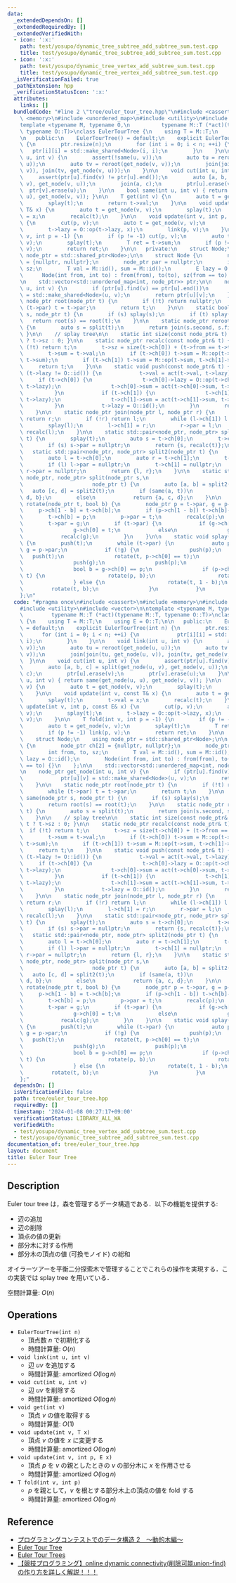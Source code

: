 ```yaml
---
data:
  _extendedDependsOn: []
  _extendedRequiredBy: []
  _extendedVerifiedWith:
  - icon: ':x:'
    path: test/yosupo/dynamic_tree_subtree_add_subtree_sum.test.cpp
    title: test/yosupo/dynamic_tree_subtree_add_subtree_sum.test.cpp
  - icon: ':x:'
    path: test/yosupo/dynamic_tree_vertex_add_subtree_sum.test.cpp
    title: test/yosupo/dynamic_tree_vertex_add_subtree_sum.test.cpp
  _isVerificationFailed: true
  _pathExtension: hpp
  _verificationStatusIcon: ':x:'
  attributes:
    links: []
  bundledCode: "#line 2 \"tree/euler_tour_tree.hpp\"\n#include <cassert>\n#include\
    \ <memory>\n#include <unordered_map>\n#include <utility>\n#include <vector>\n\n\
    template <typename M, typename O,\n          typename M::T (*act)(typename M::T,\
    \ typename O::T)>\nclass EulerTourTree {\n    using T = M::T;\n    using E = O::T;\n\
    \n   public:\n    EulerTourTree() = default;\n    explicit EulerTourTree(int n)\
    \ {\n        ptr.resize(n);\n        for (int i = 0; i < n; ++i) {\n         \
    \   ptr[i][i] = std::make_shared<Node>(i, i);\n        }\n    }\n\n    void link(int\
    \ u, int v) {\n        assert(!same(u, v));\n        auto tu = reroot(get_node(u,\
    \ u));\n        auto tv = reroot(get_node(v, v));\n        join(join(tu, get_node(u,\
    \ v)), join(tv, get_node(v, u)));\n    }\n\n    void cut(int u, int v) {\n   \
    \     assert(ptr[u].find(v) != ptr[u].end());\n        auto [a, b, c] = split(get_node(u,\
    \ v), get_node(v, u));\n        join(a, c);\n        ptr[u].erase(v);\n      \
    \  ptr[v].erase(u);\n    }\n\n    bool same(int u, int v) { return same(get_node(u,\
    \ u), get_node(v, v)); }\n\n    T get(int v) {\n        auto t = get_node(v, v);\n\
    \        splay(t);\n        return t->val;\n    }\n\n    void update(int v, const\
    \ T& x) {\n        auto t = get_node(v, v);\n        splay(t);\n        t->val\
    \ = x;\n        recalc(t);\n    }\n\n    void update(int v, int p, const E& x)\
    \ {\n        cut(p, v);\n        auto t = get_node(v, v);\n        splay(t);\n\
    \        t->lazy = O::op(t->lazy, x);\n        link(p, v);\n    }\n\n    T fold(int\
    \ v, int p = -1) {\n        if (p != -1) cut(p, v);\n        auto t = get_node(v,\
    \ v);\n        splay(t);\n        T ret = t->sum;\n        if (p != -1) link(p,\
    \ v);\n        return ret;\n    }\n\n   private:\n    struct Node;\n    using\
    \ node_ptr = std::shared_ptr<Node>;\n\n    struct Node {\n        node_ptr ch[2]\
    \ = {nullptr, nullptr};\n        node_ptr par = nullptr;\n        int from, to,\
    \ sz;\n        T val = M::id(), sum = M::id();\n        E lazy = O::id();\n  \
    \      Node(int from, int to) : from(from), to(to), sz(from == to) {}\n    };\n\
    \n    std::vector<std::unordered_map<int, node_ptr>> ptr;\n\n    node_ptr get_node(int\
    \ u, int v) {\n        if (ptr[u].find(v) == ptr[u].end())\n            ptr[u][v]\
    \ = std::make_shared<Node>(u, v);\n        return ptr[u][v];\n    }\n\n    static\
    \ node_ptr root(node_ptr t) {\n        if (!t) return nullptr;\n        while\
    \ (t->par) t = t->par;\n        return t;\n    }\n\n    static bool same(node_ptr\
    \ s, node_ptr t) {\n        if (s) splay(s);\n        if (t) splay(t);\n     \
    \   return root(s) == root(t);\n    }\n\n    static node_ptr reroot(node_ptr t)\
    \ {\n        auto s = split(t);\n        return join(s.second, s.first);\n   \
    \ }\n\n    // splay tree\n\n    static int size(const node_ptr& t) { return t\
    \ ? t->sz : 0; }\n\n    static node_ptr recalc(const node_ptr& t) {\n        if\
    \ (!t) return t;\n        t->sz = size(t->ch[0]) + (t->from == t->to) + size(t->ch[1]);\n\
    \        t->sum = t->val;\n        if (t->ch[0]) t->sum = M::op(t->ch[0]->sum,\
    \ t->sum);\n        if (t->ch[1]) t->sum = M::op(t->sum, t->ch[1]->sum);\n   \
    \     return t;\n    }\n\n    static void push(const node_ptr& t) {\n        if\
    \ (t->lazy != O::id()) {\n            t->val = act(t->val, t->lazy);\n       \
    \     if (t->ch[0]) {\n                t->ch[0]->lazy = O::op(t->ch[0]->lazy,\
    \ t->lazy);\n                t->ch[0]->sum = act(t->ch[0]->sum, t->lazy);\n  \
    \          }\n            if (t->ch[1]) {\n                t->ch[1]->lazy = O::op(t->ch[1]->lazy,\
    \ t->lazy);\n                t->ch[1]->sum = act(t->ch[1]->sum, t->lazy);\n  \
    \          }\n            t->lazy = O::id();\n        }\n        recalc(t);\n\
    \    }\n\n    static node_ptr join(node_ptr l, node_ptr r) {\n        if (!l)\
    \ return r;\n        if (!r) return l;\n        while (l->ch[1]) l = l->ch[1];\n\
    \        splay(l);\n        l->ch[1] = r;\n        r->par = l;\n        return\
    \ recalc(l);\n    }\n\n    static std::pair<node_ptr, node_ptr> split(node_ptr\
    \ t) {\n        splay(t);\n        auto s = t->ch[0];\n        t->ch[0] = nullptr;\n\
    \        if (s) s->par = nullptr;\n        return {s, recalc(t)};\n    }\n\n \
    \   static std::pair<node_ptr, node_ptr> split2(node_ptr t) {\n        splay(t);\n\
    \        auto l = t->ch[0];\n        auto r = t->ch[1];\n        t->ch[0] = nullptr;\n\
    \        if (l) l->par = nullptr;\n        t->ch[1] = nullptr;\n        if (r)\
    \ r->par = nullptr;\n        return {l, r};\n    }\n\n    static std::tuple<node_ptr,\
    \ node_ptr, node_ptr> split(node_ptr s,\n                                    \
    \                      node_ptr t) {\n        auto [a, b] = split2(s);\n     \
    \   auto [c, d] = split2(t);\n        if (same(a, t))\n            return {c,\
    \ d, b};\n        else\n            return {a, c, d};\n    }\n\n    static void\
    \ rotate(node_ptr t, bool b) {\n        node_ptr p = t->par, g = p->par;\n   \
    \     p->ch[1 - b] = t->ch[b];\n        if (p->ch[1 - b]) t->ch[b]->par = p;\n\
    \        t->ch[b] = p;\n        p->par = t;\n        recalc(p);\n        recalc(t);\n\
    \        t->par = g;\n        if (t->par) {\n            if (g->ch[0] == p)\n\
    \                g->ch[0] = t;\n            else\n                g->ch[1] = t;\n\
    \            recalc(g);\n        }\n    }\n\n    static void splay(node_ptr t)\
    \ {\n        push(t);\n        while (t->par) {\n            auto p = t->par,\
    \ g = p->par;\n            if (!g) {\n                push(p);\n             \
    \   push(t);\n                rotate(t, p->ch[0] == t);\n            } else {\n\
    \                push(g);\n                push(p);\n                push(t);\n\
    \                bool b = g->ch[0] == p;\n                if (p->ch[1 - b] ==\
    \ t) {\n                    rotate(p, b);\n                    rotate(t, b);\n\
    \                } else {\n                    rotate(t, 1 - b);\n           \
    \         rotate(t, b);\n                }\n            }\n        }\n    }\n\
    };\n"
  code: "#pragma once\n#include <cassert>\n#include <memory>\n#include <unordered_map>\n\
    #include <utility>\n#include <vector>\n\ntemplate <typename M, typename O,\n \
    \         typename M::T (*act)(typename M::T, typename O::T)>\nclass EulerTourTree\
    \ {\n    using T = M::T;\n    using E = O::T;\n\n   public:\n    EulerTourTree()\
    \ = default;\n    explicit EulerTourTree(int n) {\n        ptr.resize(n);\n  \
    \      for (int i = 0; i < n; ++i) {\n            ptr[i][i] = std::make_shared<Node>(i,\
    \ i);\n        }\n    }\n\n    void link(int u, int v) {\n        assert(!same(u,\
    \ v));\n        auto tu = reroot(get_node(u, u));\n        auto tv = reroot(get_node(v,\
    \ v));\n        join(join(tu, get_node(u, v)), join(tv, get_node(v, u)));\n  \
    \  }\n\n    void cut(int u, int v) {\n        assert(ptr[u].find(v) != ptr[u].end());\n\
    \        auto [a, b, c] = split(get_node(u, v), get_node(v, u));\n        join(a,\
    \ c);\n        ptr[u].erase(v);\n        ptr[v].erase(u);\n    }\n\n    bool same(int\
    \ u, int v) { return same(get_node(u, u), get_node(v, v)); }\n\n    T get(int\
    \ v) {\n        auto t = get_node(v, v);\n        splay(t);\n        return t->val;\n\
    \    }\n\n    void update(int v, const T& x) {\n        auto t = get_node(v, v);\n\
    \        splay(t);\n        t->val = x;\n        recalc(t);\n    }\n\n    void\
    \ update(int v, int p, const E& x) {\n        cut(p, v);\n        auto t = get_node(v,\
    \ v);\n        splay(t);\n        t->lazy = O::op(t->lazy, x);\n        link(p,\
    \ v);\n    }\n\n    T fold(int v, int p = -1) {\n        if (p != -1) cut(p, v);\n\
    \        auto t = get_node(v, v);\n        splay(t);\n        T ret = t->sum;\n\
    \        if (p != -1) link(p, v);\n        return ret;\n    }\n\n   private:\n\
    \    struct Node;\n    using node_ptr = std::shared_ptr<Node>;\n\n    struct Node\
    \ {\n        node_ptr ch[2] = {nullptr, nullptr};\n        node_ptr par = nullptr;\n\
    \        int from, to, sz;\n        T val = M::id(), sum = M::id();\n        E\
    \ lazy = O::id();\n        Node(int from, int to) : from(from), to(to), sz(from\
    \ == to) {}\n    };\n\n    std::vector<std::unordered_map<int, node_ptr>> ptr;\n\
    \n    node_ptr get_node(int u, int v) {\n        if (ptr[u].find(v) == ptr[u].end())\n\
    \            ptr[u][v] = std::make_shared<Node>(u, v);\n        return ptr[u][v];\n\
    \    }\n\n    static node_ptr root(node_ptr t) {\n        if (!t) return nullptr;\n\
    \        while (t->par) t = t->par;\n        return t;\n    }\n\n    static bool\
    \ same(node_ptr s, node_ptr t) {\n        if (s) splay(s);\n        if (t) splay(t);\n\
    \        return root(s) == root(t);\n    }\n\n    static node_ptr reroot(node_ptr\
    \ t) {\n        auto s = split(t);\n        return join(s.second, s.first);\n\
    \    }\n\n    // splay tree\n\n    static int size(const node_ptr& t) { return\
    \ t ? t->sz : 0; }\n\n    static node_ptr recalc(const node_ptr& t) {\n      \
    \  if (!t) return t;\n        t->sz = size(t->ch[0]) + (t->from == t->to) + size(t->ch[1]);\n\
    \        t->sum = t->val;\n        if (t->ch[0]) t->sum = M::op(t->ch[0]->sum,\
    \ t->sum);\n        if (t->ch[1]) t->sum = M::op(t->sum, t->ch[1]->sum);\n   \
    \     return t;\n    }\n\n    static void push(const node_ptr& t) {\n        if\
    \ (t->lazy != O::id()) {\n            t->val = act(t->val, t->lazy);\n       \
    \     if (t->ch[0]) {\n                t->ch[0]->lazy = O::op(t->ch[0]->lazy,\
    \ t->lazy);\n                t->ch[0]->sum = act(t->ch[0]->sum, t->lazy);\n  \
    \          }\n            if (t->ch[1]) {\n                t->ch[1]->lazy = O::op(t->ch[1]->lazy,\
    \ t->lazy);\n                t->ch[1]->sum = act(t->ch[1]->sum, t->lazy);\n  \
    \          }\n            t->lazy = O::id();\n        }\n        recalc(t);\n\
    \    }\n\n    static node_ptr join(node_ptr l, node_ptr r) {\n        if (!l)\
    \ return r;\n        if (!r) return l;\n        while (l->ch[1]) l = l->ch[1];\n\
    \        splay(l);\n        l->ch[1] = r;\n        r->par = l;\n        return\
    \ recalc(l);\n    }\n\n    static std::pair<node_ptr, node_ptr> split(node_ptr\
    \ t) {\n        splay(t);\n        auto s = t->ch[0];\n        t->ch[0] = nullptr;\n\
    \        if (s) s->par = nullptr;\n        return {s, recalc(t)};\n    }\n\n \
    \   static std::pair<node_ptr, node_ptr> split2(node_ptr t) {\n        splay(t);\n\
    \        auto l = t->ch[0];\n        auto r = t->ch[1];\n        t->ch[0] = nullptr;\n\
    \        if (l) l->par = nullptr;\n        t->ch[1] = nullptr;\n        if (r)\
    \ r->par = nullptr;\n        return {l, r};\n    }\n\n    static std::tuple<node_ptr,\
    \ node_ptr, node_ptr> split(node_ptr s,\n                                    \
    \                      node_ptr t) {\n        auto [a, b] = split2(s);\n     \
    \   auto [c, d] = split2(t);\n        if (same(a, t))\n            return {c,\
    \ d, b};\n        else\n            return {a, c, d};\n    }\n\n    static void\
    \ rotate(node_ptr t, bool b) {\n        node_ptr p = t->par, g = p->par;\n   \
    \     p->ch[1 - b] = t->ch[b];\n        if (p->ch[1 - b]) t->ch[b]->par = p;\n\
    \        t->ch[b] = p;\n        p->par = t;\n        recalc(p);\n        recalc(t);\n\
    \        t->par = g;\n        if (t->par) {\n            if (g->ch[0] == p)\n\
    \                g->ch[0] = t;\n            else\n                g->ch[1] = t;\n\
    \            recalc(g);\n        }\n    }\n\n    static void splay(node_ptr t)\
    \ {\n        push(t);\n        while (t->par) {\n            auto p = t->par,\
    \ g = p->par;\n            if (!g) {\n                push(p);\n             \
    \   push(t);\n                rotate(t, p->ch[0] == t);\n            } else {\n\
    \                push(g);\n                push(p);\n                push(t);\n\
    \                bool b = g->ch[0] == p;\n                if (p->ch[1 - b] ==\
    \ t) {\n                    rotate(p, b);\n                    rotate(t, b);\n\
    \                } else {\n                    rotate(t, 1 - b);\n           \
    \         rotate(t, b);\n                }\n            }\n        }\n    }\n\
    };"
  dependsOn: []
  isVerificationFile: false
  path: tree/euler_tour_tree.hpp
  requiredBy: []
  timestamp: '2024-01-08 00:27:17+09:00'
  verificationStatus: LIBRARY_ALL_WA
  verifiedWith:
  - test/yosupo/dynamic_tree_vertex_add_subtree_sum.test.cpp
  - test/yosupo/dynamic_tree_subtree_add_subtree_sum.test.cpp
documentation_of: tree/euler_tour_tree.hpp
layout: document
title: Euler Tour Tree
---
```


## Description

Euler tour tree は，森を管理するデータ構造である．以下の機能を提供する:
- 辺の追加
- 辺の削除
- 頂点の値の更新
- 部分木に対する作用
- 部分木の頂点の値 (可換モノイド) の総和

オイラーツアーを平衡二分探索木で管理することでこれらの操作を実現する．この実装では splay tree を用いている．

空間計算量: $O(n)$

## Operations

- `EulerTourTree(int n)`
    - 頂点数 $n$ で初期化する
    - 時間計算量: $O(n)$
- `void link(int u, int v)`
    - 辺 $uv$ を追加する
    - 時間計算量: $\mathrm{amortized}\ O(\log n)$
- `void cut(int u, int v)`
    - 辺 $uv$ を削除する
    - 時間計算量: $\mathrm{amortized}\ O(\log n)$
- `void get(int v)`
    - 頂点 $v$ の値を取得する
    - 時間計算量: $O(1)$
- `void update(int v, T x)`
    - 頂点 $v$ の値を $x$ に変更する
    - 時間計算量: $\mathrm{amortized}\ O(\log n)$
- `void update(int v, int p, E x)`
    - 頂点 $p$ を $v$ の親としたときの $v$ の部分木に $x$ を作用させる
    - 時間計算量: $\mathrm{amortized}\ O(\log n)$
- `T fold(int v, int p)`
    - $p$ を親として，$v$ を根とする部分木上の頂点の値を fold する
    - 時間計算量: $\mathrm{amortized}\ O(\log n)$

## Reference

- [プログラミングコンテストでのデータ構造 2　～動的木編～](https://www.slideshare.net/iwiwi/2-12188845)
- [Euler Tour Tree](https://kopricky.github.io/code/DataStructure_OnGraph/euler_tour_tree.html)
- [Euler Tour Trees](https://web.stanford.edu/class/archive/cs/cs166/cs166.1146/lectures/04/Small04.pdf)
- [【競技プログラミング】online dynamic connectivity(削除可能union-find)の作り方を詳しく解説！！！](https://qiita.com/hotman78/items/78cd3aa50b05a57738d4)
